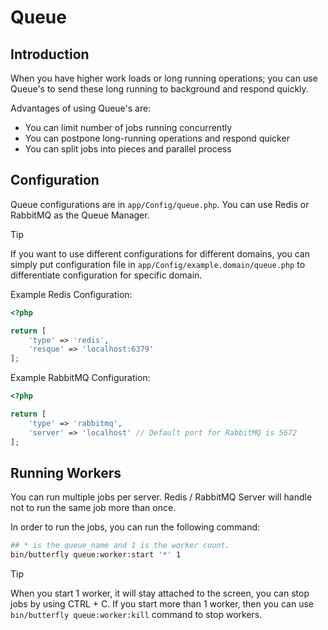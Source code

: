 # Queue

## Introduction

When you have higher work loads or long running operations; you can use Queue's to send these long running to background 
and respond quickly.

Advantages of using Queue's are:
- You can limit number of jobs running concurrently
- You can postpone long-running operations and respond quicker
- You can split jobs into pieces and parallel process

## Configuration

Queue configurations are in `app/Config/queue.php`. You can use Redis or RabbitMQ as the Queue Manager.

> [!TIP]
> If you want to use different configurations for different domains, you can simply put configuration file in `app/Config/example.domain/queue.php` to differentiate 
> configuration for specific domain.

Example Redis Configuration:

```php
<?php

return [
    'type' => 'redis',
    'resque' => 'localhost:6379'
];
```

Example RabbitMQ Configuration:

```php
<?php

return [
    'type' => 'rabbitmq',
    'server' => 'localhost' // Default port for RabbitMQ is 5672
];
```

## Running Workers

You can run multiple jobs per server. Redis / RabbitMQ Server will handle not to run the same job more than once.

In order to run the jobs, you can run the following command:

```bash
## * is the queue_name and 1 is the worker count. 
bin/butterfly queue:worker:start '*' 1
```

> [!TIP]
> When you start 1 worker, it will stay attached to the screen, you can stop jobs by using CTRL + C.
> If you start more than 1 worker, then you can use `bin/butterfly queue:worker:kill` command to stop workers.

